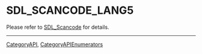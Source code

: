 # SDL_SCANCODE_LANG5

Please refer to [SDL_Scancode](SDL_Scancode) for details.

----
[CategoryAPI](CategoryAPI), [CategoryAPIEnumerators](CategoryAPIEnumerators)

